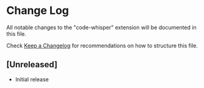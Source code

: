# Change Log

All notable changes to the "code-whisper" extension will be documented in this file.

Check [Keep a Changelog](http://keepachangelog.com/) for recommendations on how to structure this file.

## [Unreleased]

- Initial release